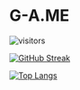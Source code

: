 # G-A.ME

![visitors](https://visitor-badge.glitch.me/badge?page_id=page.id)

[![GitHub Streak](http://github-readme-streak-stats.herokuapp.com?user=your-github-username&theme=dark&background=000000)](https://git.io/streak-stats)

[![Top Langs](https://github-readme-stats.vercel.app/api/top-langs/?username=0-Whoami)](https://github.com/anuraghazra/github-readme-stats)
